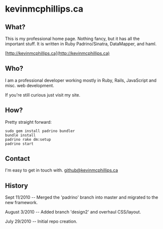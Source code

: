 # kevinmcphillips.ca

## What?

This is my professional home page. Nothing fancy, but it has all the important stuff. It is written in Ruby Padrino/Sinatra, DataMapper, and haml.

[http://kevinmcphillips.ca](http://kevinmcphillips.ca)


## Who?

I am a professional developer working mostly in Ruby, Rails, JavaScript and misc. web development.

If you're still curious just visit my site.


## How?

Pretty straight forward:

    sudo gem install padrino bundler
    bundle install
    padrino rake dm:setup
    padrino start


## Contact

I'm easy to get in touch with. [github@kevinmcphillips.ca](mailto:github@kevinmcphillips.ca)


## History

Sept 11/2010 -- Merged the 'padrino' branch into master and migrated to the new framework.

August 3/2010 -- Added branch 'design2' and overhaul CSS/layout.

July 29/2010 -- Initial repo creation.

